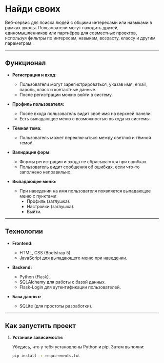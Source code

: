# Найди своих

Веб-сервис для поиска людей с общими интересами или навыками в рамках школы. Пользователи могут находить друзей, единомышленников или партнёров для совместных проектов, используя фильтры по интересам, навыкам, возрасту, классу и другим параметрам.

---

## **Функционал**

- **Регистрация и вход:**
  - Пользователи могут зарегистрироваться, указав имя, email, пароль, класс и контактные данные.
  - После регистрации можно войти в систему.

- **Профиль пользователя:**
  - После входа пользователь видит своё имя на верхней панели.
  - Есть выпадающее меню с возможностью выхода из системы.

- **Тёмная тема:**
  - Пользователь может переключаться между светлой и тёмной темой.

- **Валидация форм:**
  - Формы регистрации и входа не сбрасываются при ошибках.
  - Пользователь видит сообщения об ошибках, если что-то заполнено неправильно.

- **Выпадающее меню:**
  - При наведении на имя пользователя появляется выпадающее меню с пунктами:
    - Профиль (заглушка).
    - Настройки (заглушка).
    - Выйти.

---

## **Технологии**

- **Frontend:**
  - HTML, CSS (Bootstrap 5).
  - JavaScript для выпадающего меню при наведении.

- **Backend:**
  - Python (Flask).
  - SQLAlchemy для работы с базой данных.
  - Flask-Login для аутентификации пользователей.

- **База данных:**
  - SQLite (для простоты разработки).

---

## **Как запустить проект**

1. **Установи зависимости:**

   Убедись, что у тебя установлены Python и pip. Затем выполни:

   ```bash
   pip install -r requirements.txt
